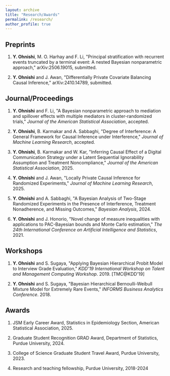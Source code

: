 ```yaml
---
layout: archive
title: "Research/Awards"
permalink: /research/
author_profile: true
---
```


<!-- {% if author.googlescholar %}
  You can also find my articles on <u><a href="{{author.googlescholar}}">my Google Scholar profile</a>.</u>
{% endif %}

{% include base_path %}

{% for post in site.publications reversed %}
  {% include archive-single.html %}
{% endfor %} -->

<!-- [Research Statement](/files/ResearchStatement.pdf) -->

Preprints
---------


1. **Y. Ohnishi**, M. O. Harhay and F. Li, "Principal stratification with recurrent events truncated by a terminal event: A nested Bayesian nonparametric approach," arXiv:2506.19015, submitted.

1. **Y. Ohnishi** and J. Awan, "Differentially Private Covariate Balancing Causal Inference," arXiv:2410.14789, submitted.


Journal/Proceedings
---------

1. **Y. Ohnishi** and F. Li, "A Bayesian nonparametric approach to mediation and spillover effects with multiple mediators in cluster-randomized trials," *Journal of the American Statistical Association*, accepted.

1. **Y. Ohnishi**, B. Karmakar and A. Sabbaghi, "Degree of Interference: A General Framework for Causal Inference under Interference," *Journal of Machine Learning Research*, accepted.

1. **Y. Ohnishi**, B. Karmakar and W. Kar, "Inferring Causal Effect of a Digital Communication Strategy under a Latent Sequential Ignorability Assumption and Treatment Noncompliance," *Journal of the American Statistical Association*, 2025.

1. **Y. Ohnishi** and J. Awan, "Locally Private Causal Inference for Randomized Experiments," *Journal of Machine Learning Research*, 2025.

1. **Y. Ohnishi** and A. Sabbaghi, "A Bayesian Analysis of Two-Stage Randomized Experiments in the Presence of Interference, Treatment Nonadherence, and Missing Outcomes," *Bayesian Analysis*, 2024.

1. **Y. Ohnishi** and J. Honorio, "Novel change of measure inequalities with applications to PAC-Bayesian bounds and Monte Carlo estimation," *The 24th International Conference on Artificial Intelligence and Statistics*, 2021.



Workshops
---------

1. **Y. Ohnishi** and S. Sugaya, "Applying Bayesian Hierarchical Probit Model to Interview Grade Evaluation," *KDD'19 International Workshop on Talent and Management Computing Workshop*. 2019. [TMC@KDD'19]

1. **Y. Ohnishi** and S. Sugaya, "Bayesian Hierarchical Bernoulli-Weibull Mixture Model for Extremely Rare Events," *INFORMS Business Analytics Conference*. 2018.


Awards
---------

1. JSM Early Career Award, Statistics in Epidemiology Section, American Statistical Association, 2025.

1. Graduate Student Recognition GRAD Award, Department of Statistics, Purdue University, 2024.

1. College of Science Graduate Student Travel Award, Purdue University, 2023.

1. Research and teaching fellowship, Purdue University, 2018-2024
